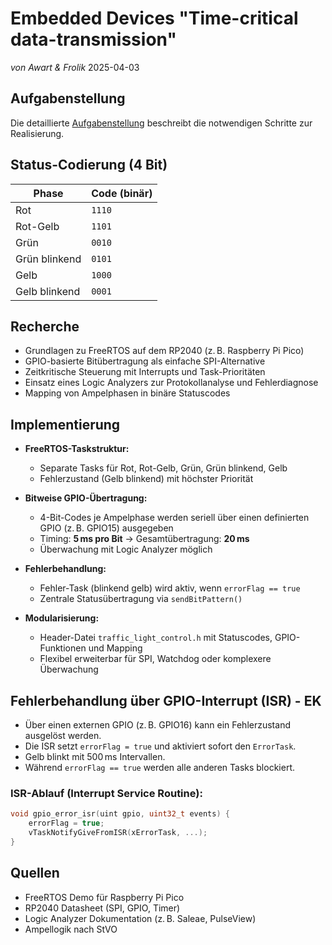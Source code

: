 # Embedded Devices "Time-critical data-transmission"
*von Awart & Frolik*
2025-04-03

## Aufgabenstellung  
Die detaillierte [Aufgabenstellung](TASK.md) beschreibt die notwendigen Schritte zur Realisierung.


## Status-Codierung (4 Bit)

| Phase           | Code (binär) |
|-----------------|--------------|
| Rot             | `1110`       |
| Rot-Gelb        | `1101`       |
| Grün            | `0010`       |
| Grün blinkend   | `0101`       |
| Gelb            | `1000`       |
| Gelb blinkend   | `0001`       |


## Recherche  
- Grundlagen zu FreeRTOS auf dem RP2040 (z. B. Raspberry Pi Pico)  
- GPIO-basierte Bitübertragung als einfache SPI-Alternative  
- Zeitkritische Steuerung mit Interrupts und Task-Prioritäten  
- Einsatz eines Logic Analyzers zur Protokollanalyse und Fehlerdiagnose  
- Mapping von Ampelphasen in binäre Statuscodes

## Implementierung  
- **FreeRTOS-Taskstruktur:**  
  - Separate Tasks für Rot, Rot-Gelb, Grün, Grün blinkend, Gelb  
  - Fehlerzustand (Gelb blinkend) mit höchster Priorität  

- **Bitweise GPIO-Übertragung:**  
  - 4-Bit-Codes je Ampelphase werden seriell über einen definierten GPIO (z. B. GPIO15) ausgegeben  
  - Timing: **5 ms pro Bit** → Gesamtübertragung: **20 ms**  
  - Überwachung mit Logic Analyzer möglich  

- **Fehlerbehandlung:**  
  - Fehler-Task (blinkend gelb) wird aktiv, wenn `errorFlag == true`  
  - Zentrale Statusübertragung via `sendBitPattern()`  

- **Modularisierung:**  
  - Header-Datei `traffic_light_control.h` mit Statuscodes, GPIO-Funktionen und Mapping  
  - Flexibel erweiterbar für SPI, Watchdog oder komplexere Überwachung  

## Fehlerbehandlung über GPIO-Interrupt (ISR) - EK

- Über einen externen GPIO (z. B. GPIO16) kann ein Fehlerzustand ausgelöst werden.
- Die ISR setzt `errorFlag = true` und aktiviert sofort den `ErrorTask`.
- Gelb blinkt mit 500 ms Intervallen.
- Während `errorFlag == true` werden alle anderen Tasks blockiert.

### ISR-Ablauf (Interrupt Service Routine):

```c++
void gpio_error_isr(uint gpio, uint32_t events) {
    errorFlag = true;
    vTaskNotifyGiveFromISR(xErrorTask, ...);
}
```

## Quellen  
- FreeRTOS Demo für Raspberry Pi Pico  
- RP2040 Datasheet (SPI, GPIO, Timer)  
- Logic Analyzer Dokumentation (z. B. Saleae, PulseView)  
- Ampellogik nach StVO  
